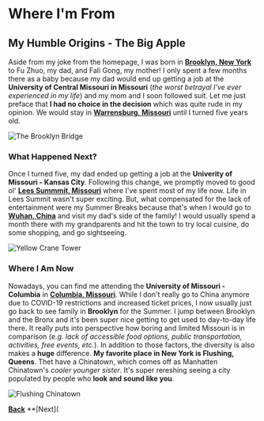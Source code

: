 # Where I'm From
## My Humble Origins - The Big Apple
Aside from my joke from the homepage, I was born in **[Brooklyn, New York](https://en.wikipedia.org/wiki/Brooklyn)** to Fu Zhuo, my dad, and Fali Gong, my mother! I only spent a few months there as a baby because my dad would end up getting a job at the **University of Central Missouri in Missouri** (*the worst betrayal I've ever experienced in my life*) and my mom and I soon followed suit. Let me just preface that **I had no choice in the decision** which was quite rude in my opinion. We would stay in **[Warrensburg, Missouri](https://en.wikipedia.org/wiki/Warrensburg,_Missouri)** until I turned five years old.

![The Brooklyn Bridge](https://upload.wikimedia.org/wikipedia/commons/thumb/b/be/Brooklyn_NY_Photo_Collage.jpg/800px-Brooklyn_NY_Photo_Collage.jpg)

### What Happened Next?
Once I turned five, my dad ended up getting a job at the **Univerity of Missouri - Kansas City**. Following this change, we promptly moved to good ol' **[Lees Summmit, Missouri](https://en.wikipedia.org/wiki/Lee%27s_Summit,_Missouri)** where I've spent most of my life now. Life in Lees Summit wasn't super exciting. But, what compensated for the lack of entertainment were my Summer Breaks because that's when I would go to **[Wuhan, China](https://en.wikipedia.org/wiki/Wuhan)** and visit my dad's side of the family! I would usually spend a month there with my grandparents and hit the town to try local cuisine, do some shopping, and go sightseeing. 

![Yellow Crane Tower](https://upload.wikimedia.org/wikipedia/commons/thumb/8/89/CN_-_Hubei_-_Wuhan_-_Kranichpagode.JPG/800px-CN_-_Hubei_-_Wuhan_-_Kranichpagode.JPG)

### Where I Am Now
Nowadays, you can find me attending the **University of Missouri - Columbia** in **[Columbia, Missouri](https://en.wikipedia.org/wiki/Columbia,_Missouri)**. While I don't really go to China anymore due to COVID-19 restrictions and increased ticket prices, I now usually just go back to see family in **Brooklyn** for the Summer. I jump between Brooklyn and the Bronx and it's been super nice getting to get used to day-to-day life there. It really puts into perspective how boring and limited Missouri is in comparison (_e.g. lack of accessible food options, public transportation, activities, free events, etc._). In addition to those factors, the diversity is also makes a **huge** difference. **My favorite place in New York is Flushing, Queens**. Thet have a Chinatown, which comes off as Manhatten Chinatown's _cooler younger sister_. It's super rereshing seeing a city populated by people who **look and sound like you**.

![Flushing Chinatown](https://upload.wikimedia.org/wikipedia/commons/9/93/41stAveFlushing.jpg)

**[Back](README.md)**                                                                                                                                                 **[Next](
